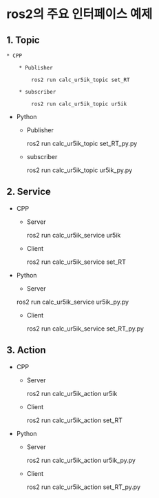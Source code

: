 # ros2의 주요 인터페이스 예제

## 1. Topic

    * CPP

        * Publisher

            ros2 run calc_ur5ik_topic set_RT

        * subscriber

            ros2 run calc_ur5ik_topic ur5ik

   * Python

        * Publisher

            ros2 run calc_ur5ik_topic set_RT_py.py


        * subscriber

            ros2 run calc_ur5ik_topic ur5ik_py.py


## 2. Service

   * CPP

        * Server

            ros2 run calc_ur5ik_service ur5ik

        * Client

            ros2 run calc_ur5ik_service set_RT

   * Python

        * Server

        ros2 run calc_ur5ik_service ur5ik_py.py

        * Client

            ros2 run calc_ur5ik_service set_RT_py.py

## 3. Action

   * CPP

        * Server

            ros2 run calc_ur5ik_action ur5ik

        * Client

            ros2 run calc_ur5ik_action set_RT

   * Python

        * Server

            ros2 run calc_ur5ik_action ur5ik_py.py

        * Client

            ros2 run calc_ur5ik_action set_RT_py.py
